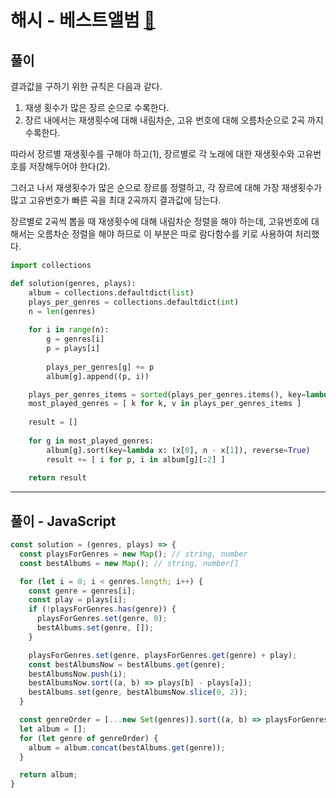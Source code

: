 # 해시 - 베스트앨범 [🔗](https://programmers.co.kr/learn/courses/30/lessons/42579)

## 풀이

결과값을 구하기 위한 규칙은 다음과 같다.

1. 재생 횟수가 많은 장르 순으로 수록한다.
2. 장르 내에서는 재생횟수에 대해 내림차순, 고유 번호에 대해 오름차순으로 2곡 까지 수록한다.

따라서 장르별 재생횟수를 구해야 하고(1), 장르별로 각 노래에 대한 재생횟수와 고유번호를 저장해두어야 한다(2).

그러고 나서 재생횟수가 많은 순으로 장르를 정렬하고, 각 장르에 대해 가장 재생횟수가 많고 고유번호가 빠른 곡을 최대 2곡까지 결과값에 담는다.

장르별로 2곡씩 뽑을 때 재생횟수에 대해 내림차순 정렬을 해야 하는데, 고유번호에 대해서는 오름차순 정렬을 해야 하므로 이 부분은 따로 람다함수를 키로 사용하여 처리했다.

```python
import collections

def solution(genres, plays):
    album = collections.defaultdict(list)
    plays_per_genres = collections.defaultdict(int)
    n = len(genres)
    
    for i in range(n):
        g = genres[i]
        p = plays[i]
        
        plays_per_genres[g] += p
        album[g].append((p, i))

    plays_per_genres_items = sorted(plays_per_genres.items(), key=lambda x: x[1], reverse=True)
    most_played_genres = [ k for k, v in plays_per_genres_items ]
    
    result = []
    
    for g in most_played_genres:
        album[g].sort(key=lambda x: (x[0], n - x[1]), reverse=True)
        result += [ i for p, i in album[g][:2] ]
    
    return result
```

---

## 풀이 - JavaScript

```javascript
const solution = (genres, plays) => {
  const playsForGenres = new Map(); // string, number
  const bestAlbums = new Map(); // string, number[]

  for (let i = 0; i < genres.length; i++) {
    const genre = genres[i];
    const play = plays[i];
    if (!playsForGenres.has(genre)) {
      playsForGenres.set(genre, 0);
      bestAlbums.set(genre, []);
    }

    playsForGenres.set(genre, playsForGenres.get(genre) + play);
    const bestAlbumsNow = bestAlbums.get(genre);
    bestAlbumsNow.push(i);
    bestAlbumsNow.sort((a, b) => plays[b] - plays[a]);
    bestAlbums.set(genre, bestAlbumsNow.slice(0, 2));
  }

  const genreOrder = [...new Set(genres)].sort((a, b) => playsForGenres.get(b) - playsForGenres.get(a));
  let album = [];
  for (let genre of genreOrder) {
    album = album.concat(bestAlbums.get(genre));
  }

  return album;
}
```


